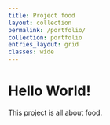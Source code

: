 ```yaml
---
title: Project food
layout: collection
permalink: /portfolio/
collection: portfolio
entries_layout: grid
classes: wide
---
```


# Hello World! 
This project is all about food.
